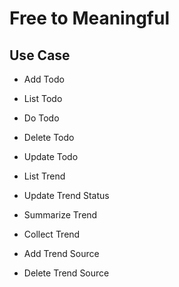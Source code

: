 # Free to Meaningful

## Use Case

- Add Todo
- List Todo
- Do Todo
- Delete Todo
- Update Todo

- List Trend
- Update Trend Status
- Summarize Trend
- Collect Trend
- Add Trend Source
- Delete Trend Source
